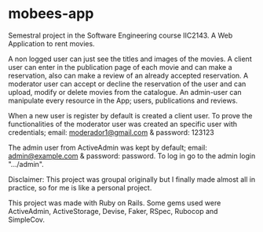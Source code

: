 # mobees-app
Semestral project in the Software Engineering course IIC2143. A Web Application to rent movies.

A non logged user can just see the titles and images of the movies. A client user can enter in the publication page of each movie and can make a reservation, also can make a review of an already accepted reservation. A moderator user can accept or decline the reservation of the user and can upload, modify or delete movies from the catalogue. An admin-user can manipulate every resource in the App; users, publications and reviews.

When a new user is register by default is created a client user. To prove the functionalities of the moderator user was created an specific user with credentials; email: moderador1@gmail.com & password: 123123

The admin user from ActiveAdmin was kept by default; email: admin@example.com & password: password. To log in go to the admin login ".../admin".

Disclaimer: This project was groupal originally but I finally made almost all in practice, so for me is like a personal project.

This project was made with Ruby on Rails. Some gems used were ActiveAdmin, ActiveStorage, Devise, Faker, RSpec, Rubocop and SimpleCov.